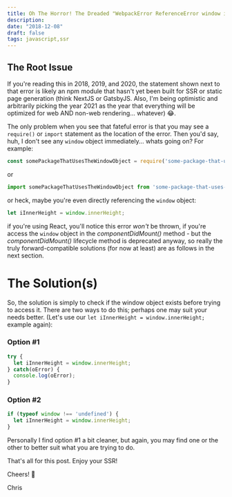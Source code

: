 ```yaml
---
title: Oh The Horror! The Dreaded "WebpackError ReferenceError window is not defined"!
description: 
date: "2018-12-08"
draft: false
tags: javascript,ssr
---
```


## The Root Issue
If you're reading this in 2018, 2019, and 2020, the statement shown next to that error is likely an npm module that hasn't yet been built for SSR or static page generation (think NextJS or GatsbyJS. Also, I'm being optimistic and arbitrarily picking the year 2021 as the year that everything will be optimized for web AND non-web rendering... whatever) 😂. 

The only problem when you see that fateful error is that you may see a `require()` or `import` statement as the location of the error. Then you'd say, huh, I don't see any `window` object immediately... whats going on?
For example:

```javascript
const somePackageThatUsesTheWindowObject = require('some-package-that-uses-the-window-object');
```

or

```javascript
import somePackageThatUsesTheWindowObject from 'some-package-that-uses-the-window-object';
```

or heck, maybe you're even directly referencing the `window` object:

```javascript
let iInnerHeight = window.innerHeight;
```

if you're using React, you'll notice this error _won't_ be thrown, if you're access the `window` object in the _componentDidMount()_ method - but the _componentDidMount()_ lifecycle method is deprecated anyway, so really the truly forward-compatible solutions (for now at least) are as follows in the next section.

# The Solution(s)
So, the solution is simply to check if the window object exists before trying to access it. There are two ways to do this; perhaps one may suit your needs better. (Let's use our `let iInnerHeight = window.innerHeight;` example again):

### Option \#1

```javascript
try {
  let iInnerHeight = window.innerHeight;
} catch(oError) {
  console.log(oError);
}
```

### Option \#2

```javascript
if (typeof window !== 'undefined') {
  let iInnerHeight = window.innerHeight;
}
```

Personally I find option \#1 a bit cleaner, but again, you may find one or the other to better suit what you are trying to do.

That's all for this post. Enjoy your SSR!

Cheers! 🍺

Chris